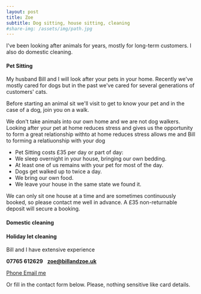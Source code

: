 ```yaml
---
layout: post
title: Zoe
subtitle: Dog sitting, house sitting, cleaning
#share-img: /assets/img/path.jpg
---
```


I've been looking after animals for years, mostly for long-term customers. I also do domestic cleaning.


#### Pet Sitting
My husband Bill and I will look after your pets in your home. Recently we've mostly cared for dogs but in the past we've cared for several generations of customers' cats.

Before starting an animal sit we'll visit to get to know your pet and in the case of a dog, join you on a walk.

We don't take animals into our own home and we are not dog walkers. Looking after your pet at home reduces stress and gives us the opportunity to form a great relationship withto  at home reduces stress allows me and Bill to forming a relatiuonship with your dog


 - Pet Sitting costs £35 per day or part of day:
 - We sleep overnight in your house, bringing our own bedding.
 - At least one of us remains with your pet for most of the day.
 - Dogs get walked up to twice a day.
 - We bring our own food.
 - We leave your house in the same state we found it.

We can only sit one house at a time and are sometimes continuously booked, so please contact me well in advance. A £35 non-returnable deposit will secure a booking.

#### Domestic cleaning






#### Holiday let cleaning
Bill and I have extensive experience

**07765 612629**&nbsp;&nbsp;&nbsp;**zoe@billandzoe.uk**

<a href="tel:643643636363}" title="Call me on 53535353535">
    <span class="fa-stack fa-lg" aria-hidden="true">
    <i class="fas fa-circle fa-stack-2x"></i>
    <i class="fas fa-phone fa-stack-1x fa-inverse"></i>
    </span>
    <span class="sr-only">Phone</span>
</a><a href="mailto:bill@billandzoe.uk" title="Email me at bill@billandzoe.uk">
      <span class="fa-stack fa-lg" aria-hidden="true">
        <i class="fas fa-circle fa-stack-2x"></i>
        <i class="fas fa-envelope fa-stack-1x fa-inverse"></i>
      </span>
      <span class="sr-only">Email me</span>
</a>

Or fill in the contact form below.
Please, nothing sensitive like card details.

